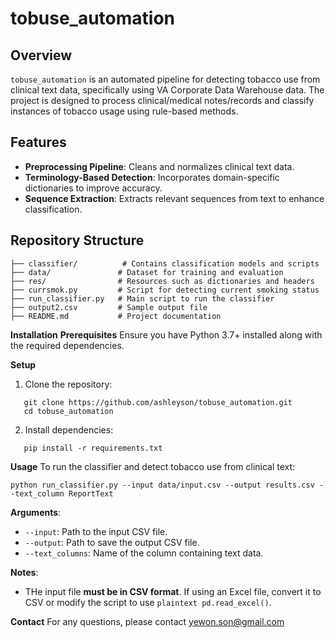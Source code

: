 # tobuse_automation

## Overview
`tobuse_automation` is an automated pipeline for detecting tobacco use from clinical text data, specifically using VA Corporate Data Warehouse data. The project is designed to process clinical/medical notes/records and classify instances of tobacco usage using rule-based methods.

## Features
- **Preprocessing Pipeline**: Cleans and normalizes clinical text data.
- **Terminology-Based Detection**: Incorporates domain-specific dictionaries to improve accuracy.
- **Sequence Extraction**: Extracts relevant sequences from text to enhance classification.

## Repository Structure
```plaintext
├── classifier/          # Contains classification models and scripts
├── data/               # Dataset for training and evaluation
├── res/                # Resources such as dictionaries and headers
├── currsmok.py         # Script for detecting current smoking status
├── run_classifier.py   # Main script to run the classifier
├── output2.csv         # Sample output file
├── README.md           # Project documentation
```
**Installation**
**Prerequisites**
Ensure you have Python 3.7+ installed along with the required dependencies. 

**Setup**
1. Clone the repository:
```plaintext
   git clone https://github.com/ashleyson/tobuse_automation.git
   cd tobuse_automation
```
2. Install dependencies:
```plaintext
   pip install -r requirements.txt
```

**Usage**
To run the classifier and detect tobacco use from clinical text:
```
python run_classifier.py --input data/input.csv --output results.csv --text_column ReportText
```
**Arguments**:
- ```--input```: Path to the input CSV file.
- ```--output```: Path to save the output CSV file.
- ```--text_columns```: Name of the column containing text data.

**Notes**:
- THe input file **must be in CSV format**. If using an Excel file, convert it to CSV or modify the script to use ```plaintext pd.read_excel()```.

**Contact**
For any questions, please contact yewon.son@gmail.com
   
